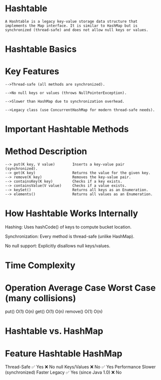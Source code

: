 # Hashtable 
    A Hashtable is a legacy key-value storage data structure that implements the Map interface. It is similar to HashMap but is synchronized (thread-safe) and does not allow null keys or values.

# Hashtable Basics
# Key Features
    -->Thread-safe (all methods are synchronized).

    -->No null keys or values (throws NullPointerException).

    -->Slower than HashMap due to synchronization overhead.

    -->Legacy class (use ConcurrentHashMap for modern thread-safe needs).

# Important Hashtable Methods
#     Method	                   Description
    --> put(K key, V value)	       Inserts a key-value pair (synchronized).
    --> get(K key)	               Returns the value for the given key.
    --> remove(K key)	           Removes the key-value pair.
    --> containsKey(K key)	       Checks if a key exists.
    --> containsValue(V value)	   Checks if a value exists.
    --> keySet()	               Returns all keys as an Enumeration.
    --> elements()	               Returns all values as an Enumeration.

# How Hashtable Works Internally
Hashing: Uses hashCode() of keys to compute bucket location.

Synchronization: Every method is thread-safe (unlike HashMap).

No null support: Explicitly disallows null keys/values.

# Time Complexity
# Operation	Average Case	Worst Case (many collisions)
  put()	        O(1)	              O(n)
  get()	        O(1)	              O(n)
  remove()	    O(1)	              O(n)


# Hashtable vs. HashMap
# Feature	        Hashtable	                HashMap
Thread-Safe	        ✅ Yes	                   ❌ No
null Keys/Values	❌ No	                   ✅ Yes
Performance	        Slower (synchronized)	     Faster
Legacy	            ✅ Yes (since Java 1.0)	   ❌ No
